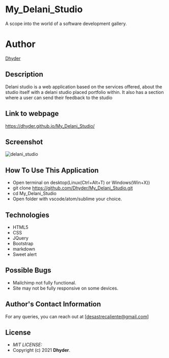 # My_Delani_Studio
A scope into the world  of a software development gallery.
# **Author**
[Dhyder](https://github.com/Dhyder)

## Description
Delani studio is a web application based on the services offered, about the studio itself with a delani studio placed portfolio within.
It also has a section where a user can send their feedback to the studio
## Link to webpage
https://dhyder.github.io/My_Delani_Studio/
## Screenshot
![delani_studio](https://user-images.githubusercontent.com/86789832/133138370-5490c3fd-afe9-4c21-b156-98a2ef87c062.jpg)
## How To Use This Application
* Open terminal on desktop(Linux(Ctrl+Alt+T) or Windows(Win+X))
* git clone https://github.com/Dhyder/My_Delani_Studio.git
* cd My_Delani_Studio
* Open folder with vscode/atom/sublime your choice.
## Technologies
- HTML5
- CSS
- JQuery
- Bootstrap
- markdown
- Sweet alert

## Possible Bugs
* Mailchimp not fully functional.
* Site may not be fully responsive on some devices.
## Author's Contact Information
For any queries, you can reach out at [desastrecaliente@gmail.com]
## License
* *MIT LICENSE:*
* Copyright (c) 2021 **Dhyder**.
